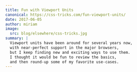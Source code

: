 ```yaml
---
title: Fun with Viewport Units
canonical: https://css-tricks.com/fun-viewport-units/
date: 2017-06-05
author: miriam
image:
  src: blog/elsewhere/css-tricks.jpg
summary: |
  Viewport units have been around for several years now,
  with near-perfect support in the major browsers,
  but I keep finding new and exciting ways to use them.
  I thought it would be fun to review the basics,
  and then round-up some of my favorite use-cases.
---
```

